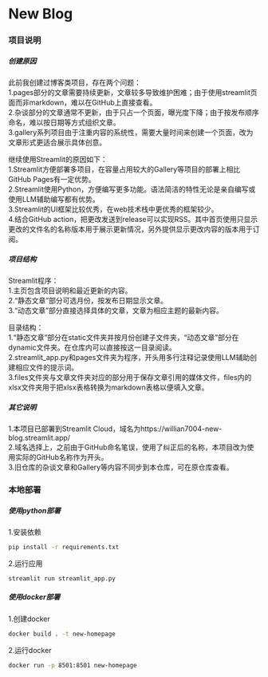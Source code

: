 # New Blog

### 项目说明

##### 创建原因
此前我创建过博客类项目，存在两个问题：\
1.pages部分的文章需要持续更新，文章较多导致维护困难；由于使用streamlit页面而非markdown，难以在GitHub上直接查看。\
2.杂谈部分的文章通常不更新，由于只占一个页面，曝光度下降；由于按发布顺序命名，难以按日期等方式组织文章。\
3.gallery系列项目由于注重内容的系统性，需要大量时间来创建一个页面，改为文章形式更适合展示具体创意。

继续使用Streamlit的原因如下：\
1.Streamlit方便部署多项目，在容量占用较大的Gallery等项目的部署上相比GitHub Pages有一定优势。\
2.Streamlit使用Python，方便编写更多功能。语法简洁的特性无论是亲自编写或使用LLM辅助编写都有优势。\
3.Streamlit的UI框架比较优秀，在web技术栈中更优秀的框架较少。\
4.结合GitHub action，把更改发送到release可以实现RSS。其中首页使用只显示更改的文件名的名称版本用于展示更新情况，另外提供显示更改内容的版本用于订阅。

##### 项目结构
Streamlit程序：\
1.主页包含项目说明和最近更新的内容。\
2.“静态文章”部分可选月份，按发布日期显示文章。\
3.“动态文章”部分直接选择具体的文章，文章为相应主题的最新内容。

目录结构：\
1.“静态文章”部分在static文件夹并按月份创建子文件夹，“动态文章”部分在dynamic文件夹。在仓库内可以直接按这一目录阅读。\
2.streamlit_app.py和pages文件夹为程序，开头用多行注释记录使用LLM辅助创建相应文件的提示词。\
3.files文件夹与文章文件夹对应的部分用于保存文章引用的媒体文件，files内的xlsx文件夹用于把xlsx表格转换为markdown表格以便填入文章。

##### 其它说明
1.本项目已部署到Streamlit Cloud，域名为https://willian7004-new-blog.streamlit.app/ \
2.域名选择上，之前由于GitHub命名笔误，使用了纠正后的名称，本项目改为使用实际的GitHub名称作为开头。\
3.旧仓库的杂谈文章和Gallery等内容不同步到本仓库，可在原仓库查看。

### 本地部署

##### 使用python部署
1.安装依赖
```bash
pip install -r requirements.txt
```
2.运行应用
```
streamlit run streamlit_app.py
```

##### 使用docker部署
1.创建docker
```bash
docker build . -t new-homepage
```
2.运行docker
```bash
docker run -p 8501:8501 new-homepage
```